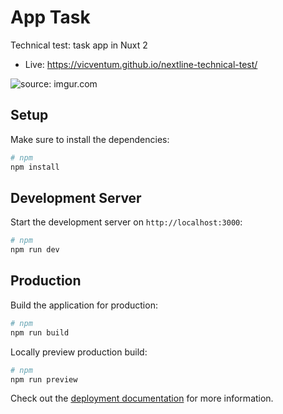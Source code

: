 # App Task

Technical test: task app in Nuxt 2

- Live: https://vicventum.github.io/nextline-technical-test/

<img src="https://i.imgur.com/OvA4U1p.png" title="source: imgur.com" />

## Setup

Make sure to install the dependencies:

```bash
# npm
npm install
```

## Development Server

Start the development server on `http://localhost:3000`:

```bash
# npm
npm run dev
```

## Production

Build the application for production:

```bash
# npm
npm run build
```

Locally preview production build:

```bash
# npm
npm run preview
```

Check out the [deployment documentation](https://nuxt.com/docs/getting-started/deployment) for more information.
